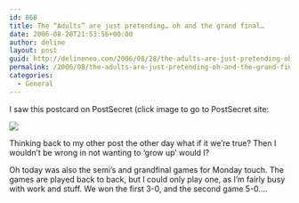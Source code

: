 ```yaml
---
id: 868
title: The “Adults” are just pretending… oh and the grand final…
date: 2006-08-28T21:53:56+00:00
author: deline
layout: post
guid: http://delineneo.com/2006/08/28/the-adults-are-just-pretending-oh-and-the-grand-final/
permalink: /2006/08/the-adults-are-just-pretending-oh-and-the-grand-final/
categories:
  - General
---
```

I saw this postcard on PostSecret (click image to go to PostSecret site:

[![](http://photos1.blogger.com/blogger/994/593/400/chaulk.jpg)](http://postsecret.blogspot.com/)

Thinking back to my other post the other day what if it we&#8217;re true? Then I wouldn&#8217;t be wrong in not wanting to &#8216;grow up&#8217; would I?

Oh today was also the semi&#8217;s and grandfinal games for Monday touch. The games are played back to back, but I could only play one, as I&#8217;m fairly busy with work and stuff. We won the first 3-0, and the second game 5-0&#8230;.

